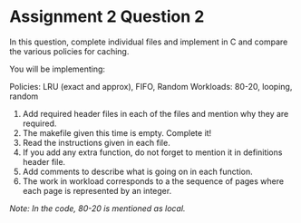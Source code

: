 # Assignment 2 Question 2

In this question, complete individual files and implement in C and compare the various policies for caching. 

You will be implementing: 

Policies: LRU (exact and approx), FIFO, Random
Workloads: 80-20, looping, random

1. Add required header files in each of the files and mention why they are required.
2. The makefile given this time is empty. Complete it!
3. Read the instructions given in each file.
4. If you add any extra function, do not forget to mention it in definitions header file.
5. Add comments to describe what is going on in each function.
6. The work in workload corresponds to a the sequence of pages where each page is represented by an integer.

*Note: In the code, 80-20 is mentioned as local.*
